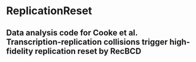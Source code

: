 # ReplicationReset
## Data analysis code for Cooke et al. Transcription-replication collisions trigger high-fidelity replication reset by RecBCD

